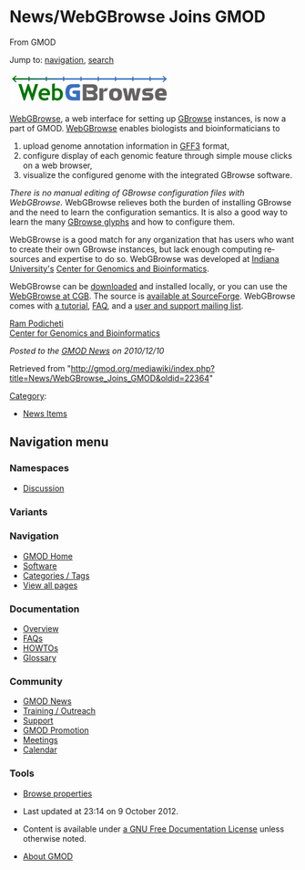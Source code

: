 <div id="mw-page-base" class="noprint">

</div>

<div id="mw-head-base" class="noprint">

</div>

<div id="content" class="mw-body" role="main">

<span id="top"></span>

<div id="mw-js-message" style="display:none;">

</div>



# <span dir="auto">News/WebGBrowse Joins GMOD</span>

<div id="bodyContent">

<div id="siteSub">

From GMOD

</div>

<div id="contentSub">

</div>

<div id="jump-to-nav" class="mw-jump">

Jump to: [navigation](#mw-navigation), [search](#p-search)

</div>

<div id="mw-content-text" class="mw-content-ltr" lang="en" dir="ltr">

<div class="floatright">

[<img
src="../../mediawiki/images/thumb/3/3a/WebGBrowseLogo.png/280px-WebGBrowseLogo.png"
srcset="../../mediawiki/images/thumb/3/3a/WebGBrowseLogo.png/420px-WebGBrowseLogo.png 1.5x, ../../mediawiki/images/thumb/3/3a/WebGBrowseLogo.png/560px-WebGBrowseLogo.png 2x"
width="280" height="55" alt="WebGBrowse now a part of GMOD" />](../WebGBrowse.1 "WebGBrowse now a part of GMOD")

</div>

[WebGBrowse](../WebGBrowse.1 "WebGBrowse"), a web interface for setting
up [GBrowse](../GBrowse.1 "GBrowse") instances, is now a part of GMOD.
[WebGBrowse](../WebGBrowse.1 "WebGBrowse") enables biologists and
bioinformaticians to

1.  upload genome annotation information in [GFF3](../GFF3 "GFF3")
    format,
2.  configure display of each genomic feature through simple mouse
    clicks on a web browser,
3.  visualize the configured genome with the integrated GBrowse
    software.

*There is no manual editing of GBrowse configuration files with
WebGBrowse.* WebGBrowse relieves both the burden of installing GBrowse
and the need to learn the configuration semantics. It is also a good way
to learn the many
<a href="http://webgbrowse.cgb.indiana.edu/glyphdoc.html"
class="external text" rel="nofollow">GBrowse glyphs</a> and how to
configure them.

WebGBrowse is a good match for any organization that has users who want
to create their own GBrowse instances, but lack enough computing
resources and expertise to do so. WebGBrowse was developed at
<a href="http://www.iub.edu/" class="external text"
rel="nofollow">Indiana University's</a>
<a href="http://cgb.indiana.edu/" class="external text"
rel="nofollow">Center for Genomics and Bioinformatics</a>.

WebGBrowse can be
<a href="http://webgbrowse.cgb.indiana.edu/software.html"
class="external text" rel="nofollow">downloaded</a> and installed
locally, or you can use the
<a href="http://webgbrowse.cgb.indiana.edu/" class="external text"
rel="nofollow">WebGBrowse at CGB</a>. The source is
<a href="http://gmod.svn.sourceforge.net/viewvc/gmod/WebGBrowse/"
class="external text" rel="nofollow">available at SourceForge</a>.
WebGBrowse comes with
<a href="http://webgbrowse.cgb.indiana.edu/tutorial.html"
class="external text" rel="nofollow">a tutorial</a>,
<a href="http://webgbrowse.cgb.indiana.edu/faq.html"
class="external text" rel="nofollow">FAQ</a>, and a [user and support
mailing list](../WebGBrowse.1#Mailing_Lists "WebGBrowse").

[Ram Podicheti](../User%3AMnrusimh "User%3AMnrusimh")  
<a href="http://cgb.indiana.edu/" class="external text"
rel="nofollow">Center for Genomics and Bioinformatics</a>

  

<div class="newsfooter">

*Posted to the [GMOD News](../GMOD_News "GMOD News") on 2010/12/10*

</div>

</div>

<div class="printfooter">

Retrieved from
"<http://gmod.org/mediawiki/index.php?title=News/WebGBrowse_Joins_GMOD&oldid=22364>"

</div>

<div id="catlinks" class="catlinks">

<div id="mw-normal-catlinks" class="mw-normal-catlinks">

[Category](../Special:Categories "Special:Categories"):

- [News Items](../Category%3ANews_Items "Category%3ANews Items")

</div>

</div>

<div class="visualClear">

</div>

</div>

</div>

<div id="mw-navigation">

## Navigation menu

<div id="mw-head">



<div id="left-navigation">

<div id="p-namespaces" class="vectorTabs" role="navigation"
aria-labelledby="p-namespaces-label">

### Namespaces


- <span id="ca-talk"><a
  href="http://gmod.org/mediawiki/index.php?title=Talk:News/WebGBrowse_Joins_GMOD&amp;action=edit&amp;redlink=1"
  accesskey="t"
  title="Discussion about the content page [t]">Discussion</a></span>

</div>

<div id="p-variants" class="vectorMenu emptyPortlet" role="navigation"
aria-labelledby="p-variants-label">

### 

### Variants[](#)

<div class="menu">

</div>

</div>

</div>





</div>

</div>

</div>

<div id="mw-panel">

<div id="p-logo" role="banner">

<a href="../Main_Page"
style="background-image: url(../../images/GMOD-cogs.png);"
title="Visit the main page"></a>

</div>

<div id="p-Navigation" class="portal" role="navigation"
aria-labelledby="p-Navigation-label">

### Navigation

<div class="body">

- <span id="n-GMOD-Home">[GMOD Home](../Main_Page)</span>
- <span id="n-Software">[Software](../GMOD_Components)</span>
- <span id="n-Categories-.2F-Tags">[Categories /
  Tags](../Categories)</span>
- <span id="n-View-all-pages">[View all
  pages](../Special:AllPages)</span>

</div>

</div>

<div id="p-Documentation" class="portal" role="navigation"
aria-labelledby="p-Documentation-label">

### Documentation

<div class="body">

- <span id="n-Overview">[Overview](../Overview)</span>
- <span id="n-FAQs">[FAQs](../Category%3AFAQ)</span>
- <span id="n-HOWTOs">[HOWTOs](../Category%3AHOWTO)</span>
- <span id="n-Glossary">[Glossary](../Glossary)</span>

</div>

</div>

<div id="p-Community" class="portal" role="navigation"
aria-labelledby="p-Community-label">

### Community

<div class="body">

- <span id="n-GMOD-News">[GMOD News](../GMOD_News)</span>
- <span id="n-Training-.2F-Outreach">[Training /
  Outreach](../Training_and_Outreach)</span>
- <span id="n-Support">[Support](../Support)</span>
- <span id="n-GMOD-Promotion">[GMOD Promotion](../GMOD_Promotion)</span>
- <span id="n-Meetings">[Meetings](../Meetings)</span>
- <span id="n-Calendar">[Calendar](../Calendar)</span>

</div>

</div>

<div id="p-tb" class="portal" role="navigation"
aria-labelledby="p-tb-label">

### Tools

<div class="body">


- <span id="t-smwbrowselink"><a href="../Special%3ABrowse/News-2FWebGBrowse_Joins_GMOD"
  rel="smw-browse">Browse properties</a></span>


</div>

</div>

</div>

</div>

<div id="footer" role="contentinfo">

- <span id="footer-info-lastmod">Last updated at 23:14 on 9 October
  2012.</span>
<!-- - <span id="footer-info-viewcount">6,259 page views.</span> -->
- <span id="footer-info-copyright">Content is available under
  <a href="http://www.gnu.org/licenses/fdl-1.3.html" class="external"
  rel="nofollow">a GNU Free Documentation License</a> unless otherwise
  noted.</span>

<!-- -->

- <span id="footer-places-about">[About
  GMOD](../GMOD:About "GMOD:About")</span>

<!-- -->






</div>
